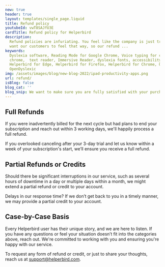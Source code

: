 ```yaml
---
new: true
header: true
layout: templates/single_page.liquid
title: Refund policy
youtubeId: vwT8SAJfU3E
cardTitle: Refund policy for Helperbird
description:
  Refund policies are infuriating. You feel like the company is just trying to rip you off. We never
  want our customers to feel that way, so our refund ...
keywords:
  Dyslexia software, Reading Mode for Google Chrome, Voice typing for chrome, Text to speech for
  chrome,  text reader, Immersive Reader, dyslexia fonts, accessibility software, dyslexia software,
  Helperbird for Edge, Helperbird for Firefox, Helperbird for Chrome, Opendyslexic for Chrome,
  OpenDyslexic
img: /assets/images/blog/new-blog-2022/ipad-productivity-apps.png
url: refund/
isBlog: false
blog_cat: ''
blog_snip: We want to make sure you are fully satisfied with your purchase of Helperbird Pro or Helperbird Pro Unlimited.
---
```



## Full Refunds

If you were inadvertently billed for the next cycle but had plans to end your subscription and reach out within 3 working days, we'll happily process a full refund.

If you overlooked canceling after your 3-day trial and let us know within a week of your subscription's start, we’ll ensure you receive a full refund.

## Partial Refunds or Credits

Should there be significant interruptions in our service, such as several hours of downtime in a day or multiple days within a month, we might extend a partial refund or credit to your account.

Delays in our response time? If we don’t get back to you in a timely manner, we may provide a partial credit to your account.

## Case-by-Case Basis

Every Helperbird user has their unique story, and we are here to listen. If you have any questions or feel your situation doesn’t fit into the categories above, reach out. We're committed to working with you and ensuring you're happy with our service.

To request any form of refund or credit, or just to share your thoughts, reach us at support@helperbird.com.